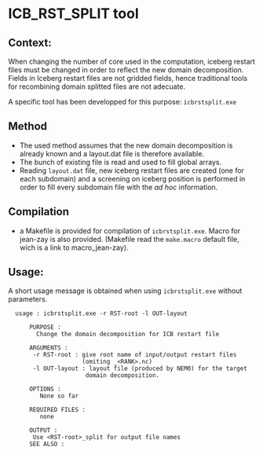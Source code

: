 # ICB_RST_SPLIT tool
## Context:
  When changing the number of core used in the computation, iceberg restart files must be changed in order to reflect the new domain decomposition.
Fields in Iceberg restart files are not gridded fields, hence traditional tools for recombining domain splitted files are not adecuate.

A specific tool has been developped for this purpose: `icbrstsplit.exe`

## Method
  * The used method  assumes that the new domain decomposition is already known and a layout.dat file is therefore available.
  * The bunch of existing file is read and used to fill global arrays.
  * Reading `layout.dat` file, new iceberg restart files are created (one for each subdomain) and a screening on iceberg position is performed in
order to fill every subdomain file with the *ad hoc* information.

## Compilation
 * a Makefile is provided for compilation of `icbrstsplit.exe`. Macro for jean-zay is also provided. (Makefile read the `make.macro` default file, wich is a
link to macro_jean-zay).

## Usage:
A short usage message is obtained when using `icbrstsplit.exe` without parameters.

```
  usage : icbrstsplit.exe -r RST-root -l OUT-layout
       
      PURPOSE :
        Change the domain decomposition for ICB restart file
       
      ARGUMENTS :
       -r RST-root : give root name of input/output restart files
                     (omiting _<RANK>.nc)
       -l OUT-layout : layout file (produced by NEM0) for the target
                      domain decomposition.
       
      OPTIONS :
         None so far
       
      REQUIRED FILES :
         none 
       
      OUTPUT : 
       Use <RST-root>_split for output file names
      SEE ALSO :
```

